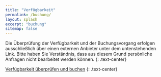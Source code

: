 ```yaml
---
title: "Verfügbarkeit"
permalink: /buchung/
layout: splash
excerpt: "buchung"
sitemap: false
---
```

<style>
 td {
    vertical-align: middle;
}
</style>

Die Überprüfung der Verfügbarkeit und der Buchungsvorgang erfolgen ausschließlich über einen externen Anbieter unter dem untenstehenden Link. Bitte haben Sie Verständnis, dass aus diesem Grund persönliche Anfragen nicht bearbeitet werden können.
{: .text-center}

 <a href="https://www.upstalsboom-ferienwohnungen.de/unterkunft/ferienvillen-anna-duene-1-06-wangerooge.html" class="btn btn--warning" target="_blank">Verfügbarkeit überprüfen und buchen</a>
{: .text-center}
